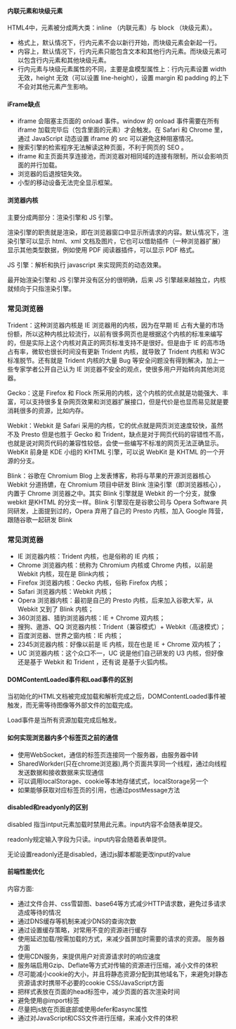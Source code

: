 

#### 内联元素和块级元素
HTML4中，元素被分成两大类：inline （内联元素）与 block （块级元素）。
- 格式上，默认情况下，行内元素不会以新行开始，而块级元素会新起一行。
- 内容上，默认情况下，行内元素只能包含文本和其他行内元素。而块级元素可以包含行内元素和其他块级元素。
- 行内元素与块级元素属性的不同，主要是盒模型属性上：行内元素设置 width 无效，height 无效（可以设置 line-height），设置 margin 和 padding 的上下不会对其他元素产生影响。

#### iFrame缺点
- iframe 会阻塞主页面的 onload 事件。window 的 onload 事件需要在所有 iframe 加载完毕后（包含里面的元素）才会触发。在 Safari 和 Chrome 里，通过 JavaScript 动态设置 iframe 的 src 可以避免这种阻塞情况。
- 搜索引擎的检索程序无法解读这种页面，不利于网页的 SEO 。
- iframe 和主页面共享连接池，而浏览器对相同域的连接有限制，所以会影响页面的并行加载。
- 浏览器的后退按钮失效。
- 小型的移动设备无法完全显示框架。

#### 浏览器内核
主要分成两部分：渲染引擎和 JS 引擎。

渲染引擎的职责就是渲染，即在浏览器窗口中显示所请求的内容。默认情况下，渲染引擎可以显示 html、xml 文档及图片，它也可以借助插件（一种浏览器扩展）显示其他类型数据，例如使用 PDF 阅读器插件，可以显示 PDF 格式。

JS 引擎：解析和执行 javascript 来实现网页的动态效果。

最开始渲染引擎和 JS 引擎并没有区分的很明确，后来 JS 引擎越来越独立，内核就倾向于只指渲染引擎。

### 常见浏览器
Trident：这种浏览器内核是 IE 浏览器用的内核，因为在早期 IE 占有大量的市场份额，所以这种内核比较流行，以前有很多网页也是根据这个内核的标准来编写的，但是实际上这个内核对真正的网页标准支持不是很好。但是由于 IE 的高市场占有率，微软也很长时间没有更新 Trident 内核，就导致了 Trident 内核和 W3C 标准脱节。还有就是 Trident 内核的大量 Bug 等安全问题没有得到解决，加上一些专家学者公开自己认为 IE 浏览器不安全的观点，使很多用户开始转向其他浏览器。

Gecko：这是 Firefox 和 Flock 所采用的内核，这个内核的优点就是功能强大、丰富，可以支持很多复杂网页效果和浏览器扩展接口，但是代价是也显而易见就是要消耗很多的资源，比如内存。

Webkit：Webkit 是 Safari 采用的内核，它的优点就是网页浏览速度较快，虽然不及 Presto 但是也胜于 Gecko 和 Trident，缺点是对于网页代码的容错性不高，也就是说对网页代码的兼容性较低，会使一些编写不标准的网页无法正确显示。WebKit 前身是 KDE 小组的 KHTML 引擎，可以说 WebKit 是 KHTML 的一个开源的分支。

Blink：谷歌在 Chromium Blog 上发表博客，称将与苹果的开源浏览器核心 Webkit 分道扬镳，在 Chromium 项目中研发 Blink 渲染引擎（即浏览器核心），内置于 Chrome 浏览器之中。其实 Blink 引擎就是 Webkit 的一个分支，就像 webkit 是KHTML 的分支一样。Blink 引擎现在是谷歌公司与 Opera Software 共同研发，上面提到过的，Opera 弃用了自己的 Presto 内核，加入 Google 阵营，跟随谷歌一起研发 Blink

### 常见浏览器
- IE 浏览器内核：Trident 内核，也是俗称的 IE 内核；
- Chrome 浏览器内核：统称为 Chromium 内核或 Chrome 内核，以前是 Webkit 内核，现在是 Blink内核；
- Firefox 浏览器内核：Gecko 内核，俗称 Firefox 内核；
- Safari 浏览器内核：Webkit 内核；
- Opera 浏览器内核：最初是自己的 Presto 内核，后来加入谷歌大军，从 Webkit 又到了 Blink 内核；
- 360浏览器、猎豹浏览器内核：IE + Chrome 双内核；
- 搜狗、遨游、QQ 浏览器内核：Trident（兼容模式）+ Webkit（高速模式）；
- 百度浏览器、世界之窗内核：IE 内核；
- 2345浏览器内核：好像以前是 IE 内核，现在也是 IE + Chrome 双内核了；
- UC 浏览器内核：这个众口不一，UC 说是他们自己研发的 U3 内核，但好像还是基于 Webkit 和 Trident ，还有说
      是基于火狐内核。

#### DOMContentLoaded事件和Load事件的区别
当初始化的HTML文档被完成加载和解析完成之后，DOMContentLoaded事件被触发，而无需等待图像等外部文件的加载完成。

Load事件是当所有资源加载完成后触发。

#### 如何实现浏览器内多个标签页之前的通信
- 使用WebSocket，通信的标签页连接同一个服务器，由服务器中转
- SharedWorkder(只在chrome浏览器),两个页面共享同一个线程，通过向线程发送数据和接收数据来实现通信
- 可以调用localStorage、cookie等本地存储式式，localStorage另一个
- 如果能够获取对应标签页的引用，也通过postMessage方法

#### disabled和readyonly的区别
disabled 指当intput元素加载时禁用此元素。input内容不会随表单提交。

readonly规定输入字段为只读。input内容会随着表单提供。

无论设置readonly还是disabled，通过js脚本都能更改input的value

#### 前端性能优化
内容方面:
- 通过文件合并、css雪碧图、base64等方式减少HTTP请求数，避免过多请求造成等待的情况
- 通过DNS缓存等机制来减少DNS的查询次数
- 通过设置缓存策略，对常用不变的资源进行缓存
- 使用延迟加载/按需加载的方式，来减少首屏加时需要的请求的资源。
服务器方面
- 使用CDN服务，来提供用户对资源请求时的响应速度
- 服务端启用Gzip、Deflate等方式对传输的资源进行压缩，减小文件的体积
- 尽可能减小cookie的大小，并且将静态资源分配到其他域名下，来避免对静态资源请求时携带不必要的cookie
CSS/JavaScript方面
- 把样式表放在页面的head标签中，减少页面的首次渲染时间
- 避免使用@import标签
- 尽量把js放在页面底部或使用defer和async属性
- 通过对JavaScript和CSS文件进行压缩，来减小文件的体积